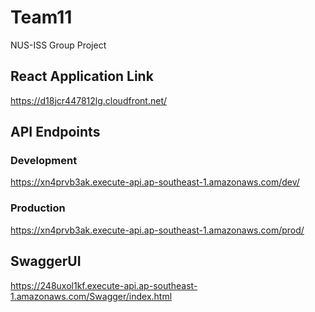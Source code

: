 # Team11
NUS-ISS Group Project

## React Application Link
https://d18jcr447812lg.cloudfront.net/

## API Endpoints
### Development
https://xn4prvb3ak.execute-api.ap-southeast-1.amazonaws.com/dev/

### Production
https://xn4prvb3ak.execute-api.ap-southeast-1.amazonaws.com/prod/

## SwaggerUI
https://248uxol1kf.execute-api.ap-southeast-1.amazonaws.com/Swagger/index.html